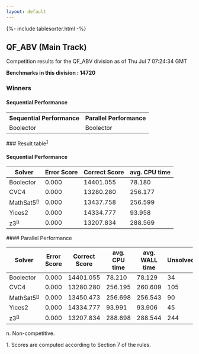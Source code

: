 ```yaml
---
layout: default
---
```

{%- include tablesorter.html -%}

##  QF_ABV (Main Track)

Competition results for the QF_ABV division as of Thu Jul 7 07:24:34 GMT

**Benchmarks in this division : 14720** 

### Winners
#### Sequential Performance
<table>
<tr>
<th class="center">Sequential Performance</th>
<th class="center">Parallel Performance</th>
</tr>
<tr class="center">
<td>Boolector</td>
<td>Boolector</td>
</tr>
</table>
### Result table<sup><a href="#fn1">1</a></sup>
 




#### Sequential Performance
<table id="sequential" class="result sorted">
<thead>
<tr>
<th class="center">Solver</th>
<th class="center">Error Score</th>
<th class="center">Correct Score</th>
<th class="center">avg. CPU time </th>
</tr>
</thead>
<tr>
<td>Boolector</td>
<td class="right">0.000</td>
<td class="right">14401.055</td>
<td class="right">78.180</td>
</tr>
<tr>
<td>CVC4</td>
<td class="right">0.000</td>
<td class="right">13280.280</td>
<td class="right">256.177</td>
</tr>
<tr>
<td>MathSat5<SUP><a href="#fn">n</a></SUP>
</td>
<td class="right">0.000</td>
<td class="right">13437.758</td>
<td class="right">256.599</td>
</tr>
<tr>
<td>Yices2</td>
<td class="right">0.000</td>
<td class="right">14334.777</td>
<td class="right">93.958</td>
</tr>
<tr>
<td>z3<SUP><a href="#fn">n</a></SUP>
</td>
<td class="right">0.000</td>
<td class="right">13207.834</td>
<td class="right">288.569</td>
</tr>

</table>
#### Parallel Performance
<table id="parallel" class="result sorted">
<thead>
<tr>
<th class="center">Solver</th><th class="center">Error Score</th>
<th class="center">Correct Score</th>
<th class="center">avg. CPU time </th>
<th class="center">avg. WALL time </th>

<th class="center">Unsolved</th>
</tr>
</thead>
<tr>
<td>Boolector</td>
<td class="right">0.000</td>
<td class="right">14401.055</td>
<td class="right">78.210</td>
<td class="right">78.129</td>
<td class="right">34</td>
</tr>
<tr>
<td>CVC4</td>
<td class="right">0.000</td>
<td class="right">13280.280</td>
<td class="right">256.195</td>
<td class="right">260.609</td>
<td class="right">105</td>
</tr>
<tr>
<td>MathSat5<SUP><a href="#fn">n</a></SUP>
</td>
<td class="right">0.000</td>
<td class="right">13450.473</td>
<td class="right">256.698</td>
<td class="right">256.543</td>
<td class="right">90</td>
</tr>
<tr>
<td>Yices2</td>
<td class="right">0.000</td>
<td class="right">14334.777</td>
<td class="right">93.991</td>
<td class="right">93.906</td>
<td class="right">45</td>
</tr>
<tr>
<td>z3<SUP><a href="#fn">n</a></SUP>
</td>
<td class="right">0.000</td>
<td class="right">13207.834</td>
<td class="right">288.698</td>
<td class="right">288.544</td>
<td class="right">244</td>
</tr>
</table>
<span id="fn"> n. Non-competitive.</span>

<span id="fn1"> 1. Scores are computed according to Section 7 of the rules.</span>


